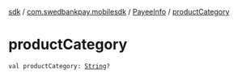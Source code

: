 [sdk](../../index.md) / [com.swedbankpay.mobilesdk](../index.md) / [PayeeInfo](index.md) / [productCategory](./product-category.md)

# productCategory

`val productCategory: `[`String`](https://kotlinlang.org/api/latest/jvm/stdlib/kotlin/-string/index.html)`?`